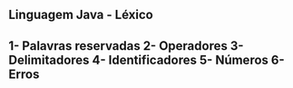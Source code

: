 **Linguagem Java - Léxico**
-
1- Palavras reservadas
2- Operadores
3- Delimitadores
4- Identificadores
5- Números
6- Erros
-
